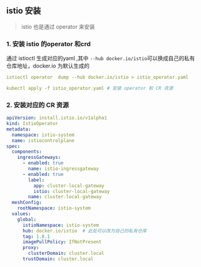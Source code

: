 ## istio 安装

> istio 也是通过 operator 来安装

### 1. 安装 istio 的operator 和crd

 通过 istioctl 生成对应的yaml ,其中 `--hub docker.io/istio`可以换成自己的私有仓库地址，docker.io 为默认生成的

```yaml
istioctl operator  dump --hub docker.io/istio > istio_operator.yaml
```

```yaml
kubectl apply -f istio_operator.yaml # 安装 operator 和 CR 资源
```



### 2. 安装对应的 CR 资源



```yaml
apiVersion: install.istio.io/v1alpha1
kind: IstioOperator
metadata:
  namespace: istio-system
  name: istiocontrolplane
spec:
  components:
    ingressGateways:
      - enabled: true
        name: istio-ingressgateway
      - enabled: true
        label:
          app: cluster-local-gateway
          istio: cluster-local-gateway
        name: cluster-local-gateway
  meshConfig:
    rootNamespace: istio-system
  values:
    global:
      istioNamespace: istio-system
      hub: docker.io/istio  # 此处可以改为自己的私有仓库
      tag: 1.8.1
      imagePullPolicy: IfNotPresent
      proxy:
        clusterDomain: cluster.local
      trustDomain: cluster.local
```

